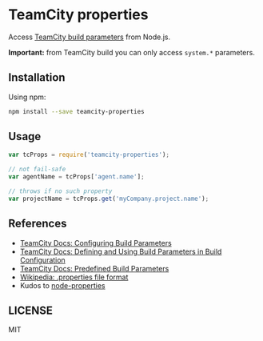 # TeamCity properties

Access [TeamCity build parameters](http://confluence.jetbrains.com/display/TCD8/Configuring+Build+Parameters) from Node.js.

**Important:** from TeamCity build you can only access `system.*` parameters.

## Installation

Using npm:

```sh
npm install --save teamcity-properties
```

## Usage

```js
var tcProps = require('teamcity-properties');

// not fail-safe
var agentName = tcProps['agent.name'];

// throws if no such property
var projectName = tcProps.get('myCompany.project.name');
```

## References
  
  * [TeamCity Docs: Configuring Build Parameters](http://confluence.jetbrains.com/display/TCD8/Configuring+Build+Parameters)
  * [TeamCity Docs: Defining and Using Build Parameters in Build Configuration](http://confluence.jetbrains.com/display/TCD8/Defining+and+Using+Build+Parameters+in+Build+Configuration)
  * [TeamCity Docs: Predefined Build Parameters](http://confluence.jetbrains.com/display/TCD8/Predefined+Build+Parameters)
  * [Wikipedia: .properties file format](http://en.wikipedia.org/wiki/.properties)
  * Kudos to [node-properties](https://github.com/gagle/node-properties)

## LICENSE
MIT
